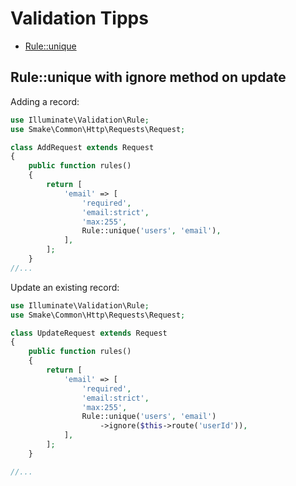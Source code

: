 # Validation Tipps

- [Rule::unique](#Rule::unique-with-ignore-method-on-update)

## Rule::unique with ignore method on update

Adding a record:


```php
use Illuminate\Validation\Rule;
use Smake\Common\Http\Requests\Request;

class AddRequest extends Request
{
    public function rules()
    {
        return [
            'email' => [
                'required',
                'email:strict',
                'max:255',
                Rule::unique('users', 'email'),
            ],
        ];
    }
//...
```

Update an existing record:

```php
use Illuminate\Validation\Rule;
use Smake\Common\Http\Requests\Request;

class UpdateRequest extends Request
{
    public function rules()
    {
        return [
            'email' => [
                'required',
                'email:strict',
                'max:255',
                Rule::unique('users', 'email')
                    ->ignore($this->route('userId')),
            ],
        ];
    }

//...
```

